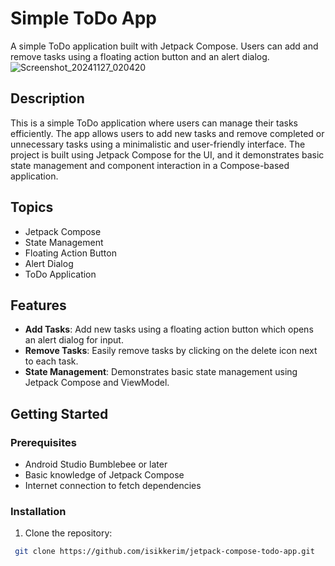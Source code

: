 # Simple ToDo App

A simple ToDo application built with Jetpack Compose. Users can add and remove tasks using a floating action button and an alert dialog.
![Screenshot_20241127_020420](https://github.com/user-attachments/assets/a4c17da0-725b-4cd6-903b-00ec13cfd91b)

## Description

This is a simple ToDo application where users can manage their tasks efficiently. The app allows users to add new tasks and remove completed or unnecessary tasks using a minimalistic and user-friendly interface. The project is built using Jetpack Compose for the UI, and it demonstrates basic state management and component interaction in a Compose-based application.

## Topics

- Jetpack Compose
- State Management
- Floating Action Button
- Alert Dialog
- ToDo Application

## Features

- **Add Tasks**: Add new tasks using a floating action button which opens an alert dialog for input.
- **Remove Tasks**: Easily remove tasks by clicking on the delete icon next to each task.
- **State Management**: Demonstrates basic state management using Jetpack Compose and ViewModel.

## Getting Started

### Prerequisites

- Android Studio Bumblebee or later
- Basic knowledge of Jetpack Compose
- Internet connection to fetch dependencies

### Installation

1. Clone the repository:
```bash
 git clone https://github.com/isikkerim/jetpack-compose-todo-app.git


